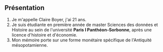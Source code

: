 ## Présentation
 1. Je m'appelle Claire Boyer, j'ai 21 ans. 
 2. Je suis étudiante en première année de master Sciences des données et Histoire au sein de l'université **Paris I Panthéon-Sorbonne**, après une licence d'histoire et d'économie. 
 3. Mon mémoire porte sur une forme monétaire spécifique de l'Antiquité mésopotamienne.
